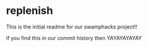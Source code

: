 # replenish
This is the initial readme for our swamphacks project!!

if you find this in our commit history then YAYAYAYAYAY
